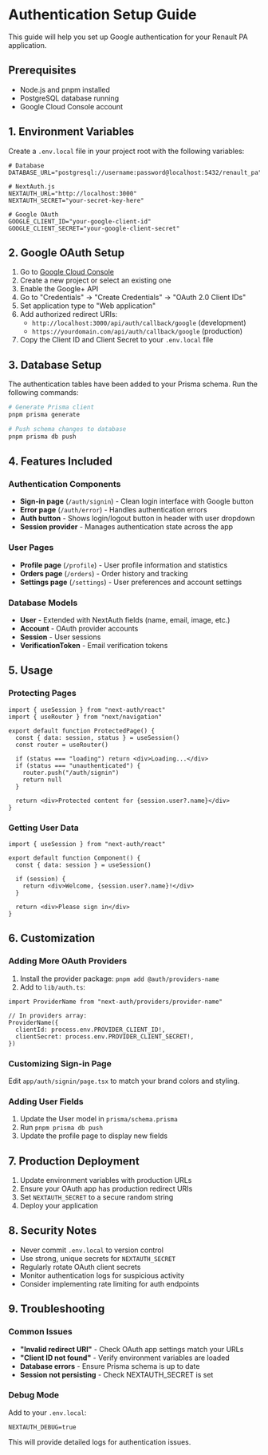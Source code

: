 # Authentication Setup Guide

This guide will help you set up Google authentication for your Renault PA application.

## Prerequisites

- Node.js and pnpm installed
- PostgreSQL database running
- Google Cloud Console account

## 1. Environment Variables

Create a `.env.local` file in your project root with the following variables:

```env
# Database
DATABASE_URL="postgresql://username:password@localhost:5432/renault_pa"

# NextAuth.js
NEXTAUTH_URL="http://localhost:3000"
NEXTAUTH_SECRET="your-secret-key-here"

# Google OAuth
GOOGLE_CLIENT_ID="your-google-client-id"
GOOGLE_CLIENT_SECRET="your-google-client-secret"
```

## 2. Google OAuth Setup

1. Go to [Google Cloud Console](https://console.cloud.google.com/)
2. Create a new project or select an existing one
3. Enable the Google+ API
4. Go to "Credentials" → "Create Credentials" → "OAuth 2.0 Client IDs"
5. Set application type to "Web application"
6. Add authorized redirect URIs:
   - `http://localhost:3000/api/auth/callback/google` (development)
   - `https://yourdomain.com/api/auth/callback/google` (production)
7. Copy the Client ID and Client Secret to your `.env.local` file

## 3. Database Setup

The authentication tables have been added to your Prisma schema. Run the following commands:

```bash
# Generate Prisma client
pnpm prisma generate

# Push schema changes to database
pnpm prisma db push
```

## 4. Features Included

### Authentication Components
- **Sign-in page** (`/auth/signin`) - Clean login interface with Google button
- **Error page** (`/auth/error`) - Handles authentication errors
- **Auth button** - Shows login/logout button in header with user dropdown
- **Session provider** - Manages authentication state across the app

### User Pages
- **Profile page** (`/profile`) - User profile information and statistics
- **Orders page** (`/orders`) - Order history and tracking
- **Settings page** (`/settings`) - User preferences and account settings

### Database Models
- **User** - Extended with NextAuth fields (name, email, image, etc.)
- **Account** - OAuth provider accounts
- **Session** - User sessions
- **VerificationToken** - Email verification tokens

## 5. Usage

### Protecting Pages
```tsx
import { useSession } from "next-auth/react"
import { useRouter } from "next/navigation"

export default function ProtectedPage() {
  const { data: session, status } = useSession()
  const router = useRouter()

  if (status === "loading") return <div>Loading...</div>
  if (status === "unauthenticated") {
    router.push("/auth/signin")
    return null
  }

  return <div>Protected content for {session.user?.name}</div>
}
```

### Getting User Data
```tsx
import { useSession } from "next-auth/react"

export default function Component() {
  const { data: session } = useSession()
  
  if (session) {
    return <div>Welcome, {session.user?.name}!</div>
  }
  
  return <div>Please sign in</div>
}
```

## 6. Customization

### Adding More OAuth Providers
1. Install the provider package: `pnpm add @auth/providers-name`
2. Add to `lib/auth.ts`:
```tsx
import ProviderName from "next-auth/providers/provider-name"

// In providers array:
ProviderName({
  clientId: process.env.PROVIDER_CLIENT_ID!,
  clientSecret: process.env.PROVIDER_CLIENT_SECRET!,
})
```

### Customizing Sign-in Page
Edit `app/auth/signin/page.tsx` to match your brand colors and styling.

### Adding User Fields
1. Update the User model in `prisma/schema.prisma`
2. Run `pnpm prisma db push`
3. Update the profile page to display new fields

## 7. Production Deployment

1. Update environment variables with production URLs
2. Ensure your OAuth app has production redirect URIs
3. Set `NEXTAUTH_SECRET` to a secure random string
4. Deploy your application

## 8. Security Notes

- Never commit `.env.local` to version control
- Use strong, unique secrets for `NEXTAUTH_SECRET`
- Regularly rotate OAuth client secrets
- Monitor authentication logs for suspicious activity
- Consider implementing rate limiting for auth endpoints

## 9. Troubleshooting

### Common Issues
- **"Invalid redirect URI"** - Check OAuth app settings match your URLs
- **"Client ID not found"** - Verify environment variables are loaded
- **Database errors** - Ensure Prisma schema is up to date
- **Session not persisting** - Check NEXTAUTH_SECRET is set

### Debug Mode
Add to your `.env.local`:
```env
NEXTAUTH_DEBUG=true
```

This will provide detailed logs for authentication issues.
